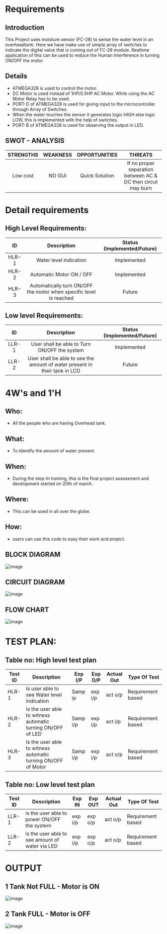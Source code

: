 # Requirements
## Introduction
This Project uses moisture sensor (FC-28) to sense the water level in an overheadtank. 
Here we have make use of simple array of switches to indicate the digital value that is coming out of FC-28 module.
Realtime application of this can be used to reduce the Human Interference in turning ON/OFF the motor.

## Details
* ATMEGA328 is used to control the motor.
* DC Motor is used instead of 1HP/0.5HP AC Motor. While using the AC Motor Relay has to be used.
* PORT-D of ATMEGA328 is used for giving input to the microcontroller through Array of Switches.
* When the water touches the sensor it generates logic HIGH else logic LOW, this is implemented with the help of switches.
* PORT-B of ATMEGA328 is used for observing the output in LED.

## SWOT - ANALYSIS
| STRENGTHS | WEAKNESS | OPPORTUNITIES | THREATS 
|:---:|:---:|:---:|:---:|
| Low cost | NO GUI | Quick Solution | If no proper separation between AC & DC then circut may burn |


# Detail requirements
## High Level Requirements:

| ID | Description | Status (Implemented/Future)
|:---:|:---:|:---:|
|HLR-1| Water level indication |Implemented|
|HLR-2| Automatic Motor ON / OFF |Implemented|
|HLR-3| Automatically turn ON/OFF the motor when specific level is reached |Future|

##  Low level Requirements:

| ID | Description | Status (Implemented/Future)
|:---:|:---:|:---:|
|LLR-1| User shall be able to Turn ON/OFF the system |Implemented|
|LLR-2| User shall be able to see the amount of water present in their tank in LCD |Future|

# 4W&#39;s and 1&#39;H

## Who:

* All the people who are having Overhead tank.

## What:

* To Identify the amount of water present.

## When:

* During the step-In training, this is the final project assessment and development started on 20th of march.

## Where:

* This can be used in all over the globe.

## How:

* users can use this code to easy their work and project.


## BLOCK DIAGRAM

![image](https://github.com/tejas-rv/M2_OverheadTank/blob/main/2_Design/BD.png)

## CIRCUIT DIAGRAM

![image](https://github.com/tejas-rv/M2_OverheadTank/blob/main/2_Design/CD.png)

## FLOW CHART
![image](https://github.com/tejas-rv/M2_OverheadTank/blob/main/2_Design/FC.png)

# TEST PLAN:

## Table no: High level test plan

| **Test ID** | **Description**                                              | **Exp I/P** | **Exp O/P** | **Actual Out** |**Type Of Test**  |    
|-------------|--------------------------------------------------------------|------------|-------------|----------------|------------------|
|  HLR-1      | Is user able to see Water level indication  |Samp ip|exp i/p| act o/p | Requirement based |
|  HLR-2      | Is the user able to witness automatic turning ON/OFF of LED| Samp i/p | exp i/p| act i/p  | Requirement based  |
|  HLR-3      | Is the user able to witness automatic turning ON/OFF of Motor| Samp i/p | exp i/p| act o/p  | Requirement based  |


## Table no: Low level test plan

| **Test ID** | **Description**                                              | **Exp IN** | **Exp OUT** | **Actual Out** |**Type Of Test**  |    
|-------------|--------------------------------------------------------------|------------|-------------|----------------|------------------|
|  LLR-1      | is the user able to power ON/OFF the system | exp i/p | exp o/p | act o/p|Requirement based |
|  LLR-2      | is the user able to see amount of water via LED|   exp i/p | exp o/p | act o/p|Requirement based  |

# OUTPUT
## 1 Tank Not FULL - Motor is ON
![image](https://github.com/tejas-rv/M2_OverheadTank/blob/main/4_TestCases/Output-1.png)

## 2 Tank FULL - Motor is OFF
![image](https://github.com/tejas-rv/M2_OverheadTank/blob/main/4_TestCases/Output-2.png)
